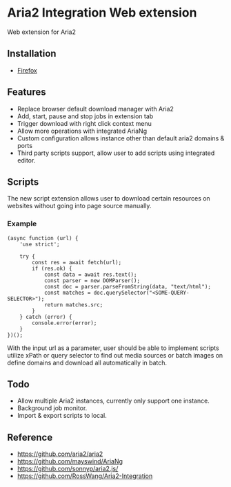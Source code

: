 # Aria2 Integration Web extension

Web extension for Aria2

## Installation

- [Firefox](https://addons.mozilla.org/en-US/firefox/addon/aria2-integration-extension/?utm_content=addons-manager-reviews-link&utm_medium=firefox-browser&utm_source=firefox-browser)

## Features

- Replace browser default download manager with Aria2
- Add, start, pause and stop jobs in extension tab
- Trigger download with right click context menu
- Allow more operations with integrated AriaNg
- Custom configuration allows instance other than default aria2 domains & ports
- Third party scripts support, allow user to add scripts using integrated editor.

## Scripts

The new script extension allows user to download certain resources on websites without going into page source manually.

### Example

```
(async function (url) {
    'use strict';

    try {
        const res = await fetch(url);
        if (res.ok) {
          	const data = await res.text();
            const parser = new DOMParser();
            const doc = parser.parseFromString(data, "text/html");
            const matches = doc.querySelector("<SOME-QUERY-SELECTOR>");
            return matches.src;
        } 
    } catch (error) {
        console.error(error);
    }
})();
```

<p>
With the input url as a parameter, user should be able to implement scripts utilize xPath or query selector to find out media sources or batch images on define domains 
and download all automatically in batch.
</p>

## Todo

- Allow multiple Aria2 instances, currently only support one instance.
- Background job monitor.
- Import & export scripts to local.

## Reference

- https://github.com/aria2/aria2
- https://github.com/mayswind/AriaNg
- https://github.com/sonnyp/aria2.js/
- https://github.com/RossWang/Aria2-Integration

